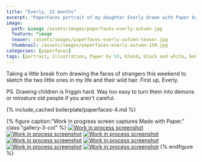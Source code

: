 ```yaml
---
title: "Everly, 22 months"
excerpt: "PaperFaces portrait of my daughter Everly drawn with Paper by 53 on an iPad."
image: 
  path: &image /assets/images/paperfaces-everly-autumn.jpg 
  feature: *image
  teaser: /assets/images/paperfaces-everly-autumn-teaser.jpg
  thumbnail: /assets/images/paperfaces-everly-autumn-150.jpg
categories: [paperfaces]
tags: [portrait, illustration, Paper by 53, blend, black and white, bokeh, twins]
---
```


Taking a little break from drawing the faces of strangers this weekend to sketch the two little ones in my life and their wild hair. First up, Everly.

PS. Drawing children is friggin hard. Way too easy to turn them into demons or miniature old people if you aren't careful.

{% include_cached boilerplate/paperfaces-4.md %}

{% figure caption:"Work in progress screen captures Made with Paper." class:"gallery-3-col" %}
[![Work in process screenshot](/assets/images/paperfaces-everly-autumn-process-1-600.jpg)](/assets/images/paperfaces-everly-autumn-process-1-lg.jpg) [![Work in process screenshot](/assets/images/paperfaces-everly-autumn-process-2-600.jpg)](/assets/images/paperfaces-everly-autumn-process-2-lg.jpg) [![Work in process screenshot](/assets/images/paperfaces-everly-autumn-process-3-600.jpg)](/assets/images/paperfaces-everly-autumn-process-3-lg.jpg) [![Work in process screenshot](/assets/images/paperfaces-everly-autumn-process-4-600.jpg)](/assets/images/paperfaces-everly-autumn-process-4-lg.jpg) [![Work in process screenshot](/assets/images/paperfaces-everly-autumn-process-5-600.jpg)](/assets/images/paperfaces-everly-autumn-process-5-lg.jpg) [![Work in process screenshot](/assets/images/paperfaces-everly-autumn-process-6-600.jpg)](/assets/images/paperfaces-everly-autumn-process-6-lg.jpg) [![Work in process screenshot](/assets/images/paperfaces-everly-autumn-process-7-600.jpg)](/assets/images/paperfaces-everly-autumn-process-7-lg.jpg)
{% endfigure %}
